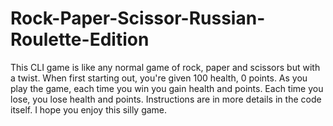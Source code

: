 # Rock-Paper-Scissor-Russian-Roulette-Edition
This CLI game is like any normal game of rock, paper and scissors but with a twist. When first starting out, you're given 100 health, 0 points. As you play the game, each time you win you gain health and points. Each time you lose, you lose health and points. Instructions are in more details in the code itself. I hope you enjoy this silly game.
